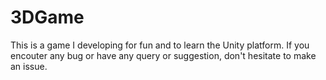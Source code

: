 # 3DGame
This is a game I developing for fun and to learn the Unity platform.
If you encouter any bug or have any query or suggestion, don't hesitate to make an issue.
